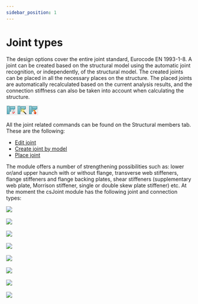 ```yaml
---
sidebar_position: 1
---
```

# Joint types

The design options cover the entire joint standard, Eurocode EN 1993-1-8. A joint can be created based on the structural model using the automatic joint recognition, or independently, of the structural model. The created joints can be placed in all the necessary places on the structure. The placed joints are automatically recalculated based on the current analysis results, and the connection stiffness can also be taken into account when calculating the structure.

<!-- /wp:paragraph -->

<!-- wp:columns -->

<!-- wp:column {"width":"10%"} -->

<!-- wp:image {"id":9493,"sizeSlug":"large","linkDestination":"none"} -->

![](./img/wp-content-uploads-2021-04-14-1-icons.png)

<!-- /wp:image -->

<!-- /wp:column -->

<!-- wp:column {"width":"90%","editorskit":{"devices":false,"desktop":true,"tablet":true,"mobile":true,"loggedin":true,"loggedout":true,"acf_visibility":"","acf_field":"","acf_condition":"","acf_value":"","migrated":false,"unit_test":false}} -->

<!-- wp:paragraph {"editorskit":{"devices":false,"desktop":true,"tablet":true,"mobile":true,"loggedin":true,"loggedout":true,"acf_visibility":"","acf_field":"","acf_condition":"","acf_value":"","migrated":false,"unit_test":false}} -->

All the joint related commands can be found on the Structural members tab. These are the following:

<!-- /wp:paragraph -->

<!-- wp:list -->

- [Edit joint](./14_2_create-joint.md)
- [Create joint by model](./14_2_create-joint.md#create-joint-by-model)
- [Place joint](./14_2_create-joint.md#place-joint-in-the-global-model)

The module offers a number of strengthening possibilities such as: lower or/and upper haunch with or without flange, transverse web stiffeners, flange stiffeners and flange backing plates, shear stiffeners (supplementary web plate, Morrison stiffener, single or double skew plate stiffener) etc. At the moment the csJoint module has the following joint and connection types:

<!-- /wp:paragraph -->

<!-- wp:image {"align":"center","id":9511,"width":1066,"height":512,"sizeSlug":"full","linkDestination":"media"} -->

[![](https://consteelsoftware.com/wp-content/uploads/2021/04/14-2-types-1.jpg)](./img/wp-content-uploads-2021-04-14-2-types-1.jpg)

<!-- /wp:image -->

<!-- wp:image {"align":"center","id":9517,"width":412,"height":522,"sizeSlug":"full","linkDestination":"media"} -->

[![](https://consteelsoftware.com/wp-content/uploads/2021/04/14-2-types-2.jpg)](./img/wp-content-uploads-2021-04-14-2-types-2.jpg)

<!-- /wp:image -->

<!-- wp:image {"align":"center","id":9523,"width":484,"height":534,"sizeSlug":"full","linkDestination":"media"} -->

[![](https://consteelsoftware.com/wp-content/uploads/2021/04/14-2-types-3.jpg)](./img/wp-content-uploads-2021-04-14-2-types-3.jpg)

<!-- /wp:image -->

<!-- wp:image {"align":"center","id":9529,"width":763,"height":601,"sizeSlug":"full","linkDestination":"media"} -->

[![](https://consteelsoftware.com/wp-content/uploads/2021/04/14-2-types-4.jpg)](./img/wp-content-uploads-2021-04-14-2-types-4.jpg)

<!-- /wp:image -->

<!-- wp:image {"align":"center","id":9535,"width":271,"height":409,"sizeSlug":"full","linkDestination":"media"} -->

[![](https://consteelsoftware.com/wp-content/uploads/2021/04/14-2-types-5.jpg)](./img/wp-content-uploads-2021-04-14-2-types-5.jpg)

<!-- /wp:image -->

<!-- wp:image {"align":"center","id":9541,"width":357,"height":404,"sizeSlug":"full","linkDestination":"media"} -->

[![](https://consteelsoftware.com/wp-content/uploads/2021/04/14-2-types-6.jpg)](./img/wp-content-uploads-2021-04-14-2-types-6.jpg)

<!-- /wp:image -->

<!-- wp:image {"align":"center","id":9547,"width":965,"height":569,"sizeSlug":"full","linkDestination":"media"} -->

[![](https://consteelsoftware.com/wp-content/uploads/2021/04/14-2-types-7.png)](./img/wp-content-uploads-2021-04-14-2-types-7.png)

<!-- /wp:image -->

<!-- wp:image {"align":"center","id":9553,"width":568,"height":422,"sizeSlug":"full","linkDestination":"media"} -->

[![](https://consteelsoftware.com/wp-content/uploads/2021/04/14-2-types-8.png)](./img/wp-content-uploads-2021-04-14-2-types-8.png)

<!-- /wp:image -->
